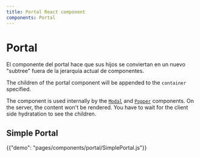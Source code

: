 ```yaml
---
title: Portal React component
components: Portal
---
```


# Portal

<p class="description">El componente del portal hace que sus hijos se conviertan en un nuevo "subtree" fuera de la jerarquía actual de componentes.</p>

The children of the portal component will be appended to the `container` specified.

The component is used internally by the [`Modal`](/components/modal/) and [`Popper`](/components/popper/) components. On the server, the content won't be rendered. You have to wait for the client side hydratation to see the children.

## Simple Portal

{{"demo": "pages/components/portal/SimplePortal.js"}}
